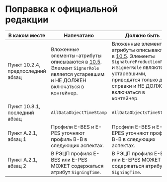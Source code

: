 # Поправка к официальной редакции

| В каком месте | Напечатано | Должно быть |
|---------------|------------|-------------|
| Пункт 10.2.4, предпоследний абзац | Вложенные элементы-атрибуты описываются в [10.5](#Xades5). Элемент `SignerRole` является устаревшим и НЕ ДОЛЖЕН включаться в контейнер. | Вложенные элементы-атрибуты описываются в [10.5](#Xades5). Элементы `SignatureProductionPlace` и `SignerRole` являются устаревшими, приводятся только для справки и НЕ ДОЛЖНЫ включаться в контейнер. |
| Пункт 10.8.1, последний абзац |`AllDataObjectTimeStamp`|`AllDataObjectsTimeStamp`|
| Пункт A.2.1, абзац 1 | Профили E-BES и E-PES уточняют профиль B-B в следующих аспектах. | Профили E-BES и E-EPES уточняют профиль B-B в следующих аспектах. |
| Пункт A.2.1, абзац 2 | В РЭЦП профиля E-BES или E-PES МОЖЕТ содержаться атрибут `SigningTime`. | В РЭЦП профиля E-BES или E-EPES МОЖЕТ содержаться атрибут `SigningTime`.|





